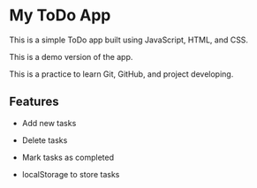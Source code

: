 # My ToDo App

This is a simple ToDo app built using JavaScript, HTML, and CSS.

This is a demo version of the app.

This is a practice to learn Git, GitHub, and project developing.

## Features

- Add new tasks

- Delete tasks

- Mark tasks as completed

- localStorage to store tasks